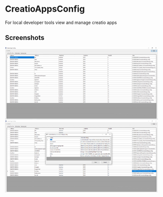 # CreatioAppsConfig
For local developer tools view and manage creatio apps
## Screenshots
![images1]
![images2]

[images2]: images/screenshots/csEdit.png
[images1]: images/screenshots/mainWindow.png

